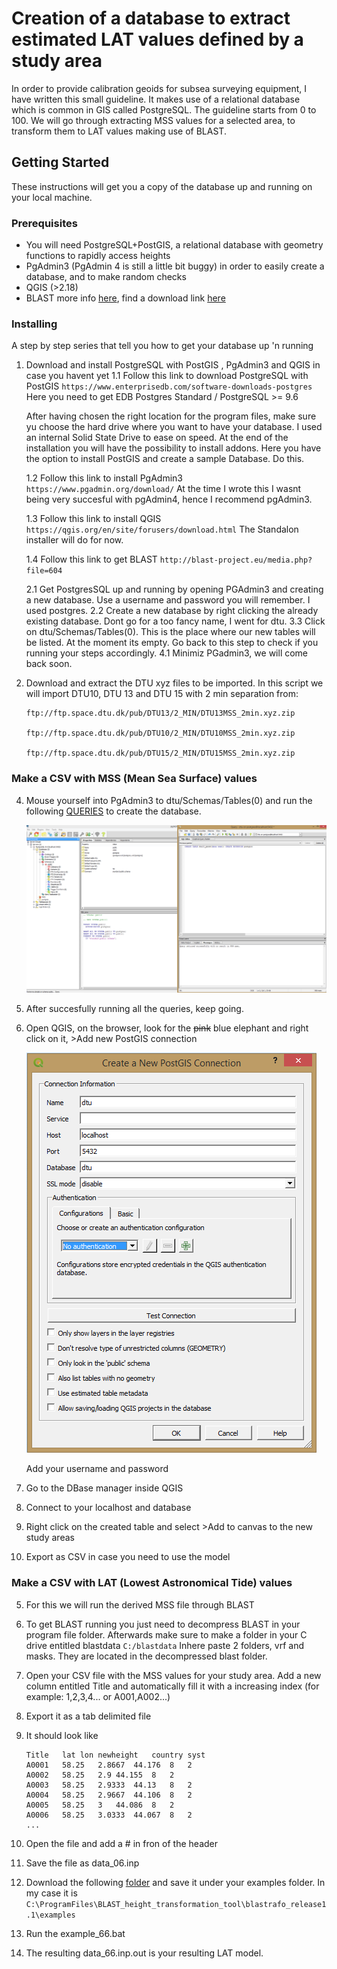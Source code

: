 # Creation of a database to extract estimated LAT values defined by a study area

In order to provide calibration geoids for subsea surveying equipment, I have written this small guideline. It makes use of a relational database which is common in GIS called PostgreSQL. The guideline starts from 0 to 100. We will go through extracting MSS values for a selected area, to transform them to LAT values making use of BLAST.

## Getting Started

These instructions will get you a copy of the database up and running on your local machine. 

### Prerequisites

+ You will need PostgreSQL+PostGIS, a relational database with geometry functions to rapidly access heights
+ PgAdmin3 (PgAdmin 4 is still a little bit buggy) in order to easily create a database, and to make random checks
+ QGIS (>2.18)
+ BLAST more info [here](http://www.blast-project.eu/), find a download link [here](http://blast-project.eu/media.php?file=604)

### Installing

A step by step series that tell you how to get your database up 'n running


1. Download and install PostgreSQL with PostGIS , PgAdmin3 and QGIS in case you havent yet
	1.1 Follow this link to download PostgreSQL with PostGIS 
		```
		https://www.enterprisedb.com/software-downloads-postgres 
		```
	Here you need to get EDB Postgres Standard / PostgreSQL >= 9.6
	
	After having chosen the right location for the program files, make sure yu choose the hard drive where you want to have your 		database. I used an internal Solid State Drive to ease on speed. At the end of the installation you will have the possibility to 	install addons. Here you have the option to install PostGIS and create a sample Database. Do this.
	
	1.2 Follow this link to install PgAdmin3
		```
		https://www.pgadmin.org/download/
		```
	At the time I wrote this I wasnt being very succesful with pgAdmin4, hence I recommend pgAdmin3.
	
	1.3 Follow this link to install QGIS
		```
		https://qgis.org/en/site/forusers/download.html
		```
	The Standalon installer will do for now.

	1.4 Follow this link to get BLAST
		```
		http://blast-project.eu/media.php?file=604
		```
	
	
	2.1 Get PostgresSQL up and running by opening PGAdmin3 and creating a new database. Use a username and password you will 		remember. I used postgres. 
	2.2 Create a new database by right clicking the already existing database. Dont go for a too fancy name, I went for dtu.
	3.3 Click on dtu/Schemas/Tables(0). This is the place where our new tables will be listed. At the moment its empty. Go back to 		this step to check if you running your steps accordingly.
	4.1 Minimiz PGadmin3, we will come back soon.
	
	
3. Download and extract the DTU xyz files to be imported. In this script we will import DTU10, DTU 13 and DTU 15 with 2 min separation  from:	
	```
	ftp://ftp.space.dtu.dk/pub/DTU13/2_MIN/DTU13MSS_2min.xyz.zip
	
	ftp://ftp.space.dtu.dk/pub/DTU10/2_MIN/DTU10MSS_2min.xyz.zip
	
	ftp://ftp.space.dtu.dk/pub/DTU15/2_MIN/DTU15MSS_2min.xyz.zip

### Make a CSV with MSS (Mean Sea Surface) values

	
4. Mouse yourself into PgAdmin3 to dtu/Schemas/Tables(0) and run the following [QUERIES](./queries.sql) to create the database. 

	![Alt text](/screenshot1.png?raw=true "Optional Title")
	
5. After succesfully running all the queries, keep going.
	

4. Open QGIS, on the browser, look for the ~~pink~~ blue elephant and right click on it, >Add new PostGIS connection
	
	![Alt text](/screenshot2.png?raw=true "Optional Title")
	
	Add your username and password
	
5. Go to the DBase manager inside QGIS


2. Connect to your localhost and database


3. Right click on the created table and select >Add to canvas to the new study areas


4. Export as CSV in case you need to use the model


### Make a CSV with LAT (Lowest Astronomical Tide) values

5. For this we will run the derived MSS file through BLAST

5. To get BLAST running you just need to decompress BLAST in your program file folder. Afterwards make sure to make a folder in
	your C drive entitled blastdata ```C:/blastdata``` Inhere paste 2 folders, vrf and masks. They are located in the decompressed blast
	folder.
2. Open your CSV file with the MSS values for your study area. Add a new column entitled Title and automatically fill it with a 
	increasing index (for example: 1,2,3,4... or A001,A002...)
5. Export it as a tab delimited file
5. It should look like
	```
	Title	lat	lon	newheight	country	syst
	A0001	58.25	2.8667	44.176	8	2
	A0002	58.25	2.9	44.155	8	2
	A0003	58.25	2.9333	44.13	8	2
	A0004	58.25	2.9667	44.106	8	2
	A0005	58.25	3	44.086	8	2
	A0006	58.25	3.0333	44.067	8	2
	...
	```
5. Open the file and add a # in fron of the header
5. Save the file as data_06.inp
5. Download the following [folder](ex66.zip) and save it under your examples folder. In my case it is 
	```C:\ProgramFiles\BLAST_height_transformation_tool\blastrafo_release1.1\examples```
5. Run the example_66.bat
6. The resulting data_66.inp.out is your resulting LAT model.







